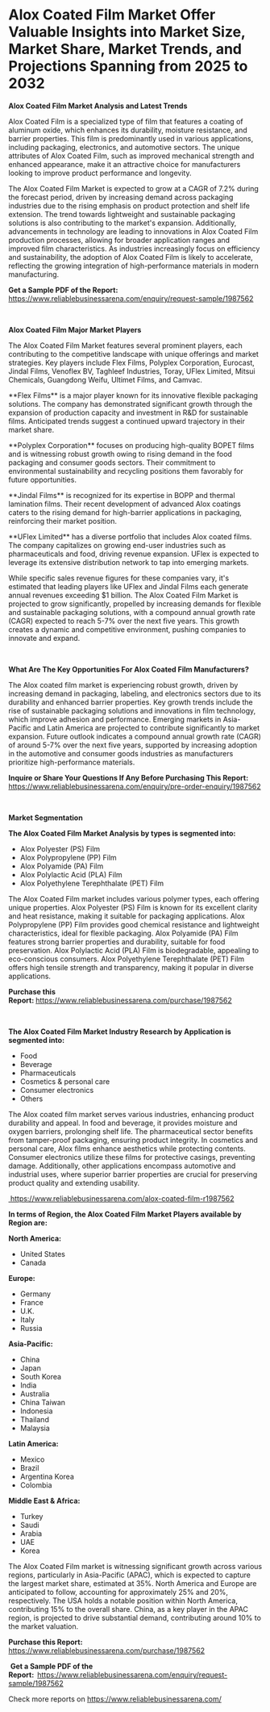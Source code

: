 <p><h1>Alox Coated Film Market Offer Valuable Insights into Market Size, Market Share, Market Trends, and Projections Spanning from 2025 to 2032</h1></p><p><strong>Alox Coated Film Market Analysis and Latest Trends</strong></p>
<p><p>Alox Coated Film is a specialized type of film that features a coating of aluminum oxide, which enhances its durability, moisture resistance, and barrier properties. This film is predominantly used in various applications, including packaging, electronics, and automotive sectors. The unique attributes of Alox Coated Film, such as improved mechanical strength and enhanced appearance, make it an attractive choice for manufacturers looking to improve product performance and longevity.</p><p>The Alox Coated Film Market is expected to grow at a CAGR of 7.2% during the forecast period, driven by increasing demand across packaging industries due to the rising emphasis on product protection and shelf life extension. The trend towards lightweight and sustainable packaging solutions is also contributing to the market's expansion. Additionally, advancements in technology are leading to innovations in Alox Coated Film production processes, allowing for broader application ranges and improved film characteristics. As industries increasingly focus on efficiency and sustainability, the adoption of Alox Coated Film is likely to accelerate, reflecting the growing integration of high-performance materials in modern manufacturing.</p></p>
<p><strong>Get a Sample PDF of the Report:&nbsp;</strong> <a href="https://www.reliablebusinessarena.com/enquiry/request-sample/1987562?utm_campaign=1871&utm_medium=2&utm_source=Github&utm_content=ia&utm_term=08032025&utm_id=alox-coated-film">https://www.reliablebusinessarena.com/enquiry/request-sample/1987562</a></p>
<p>&nbsp;</p>
<p><strong>Alox Coated Film Major Market Players</strong></p>
<p><p>The Alox Coated Film Market features several prominent players, each contributing to the competitive landscape with unique offerings and market strategies. Key players include Flex Films, Polyplex Corporation, Eurocast, Jindal Films, Venoflex BV, Taghleef Industries, Toray, UFlex Limited, Mitsui Chemicals, Guangdong Weifu, Ultimet Films, and Camvac.</p><p>**Flex Films** is a major player known for its innovative flexible packaging solutions. The company has demonstrated significant growth through the expansion of production capacity and investment in R&D for sustainable films. Anticipated trends suggest a continued upward trajectory in their market share.</p><p>**Polyplex Corporation** focuses on producing high-quality BOPET films and is witnessing robust growth owing to rising demand in the food packaging and consumer goods sectors. Their commitment to environmental sustainability and recycling positions them favorably for future opportunities.</p><p>**Jindal Films** is recognized for its expertise in BOPP and thermal lamination films. Their recent development of advanced Alox coatings caters to the rising demand for high-barrier applications in packaging, reinforcing their market position.</p><p>**UFlex Limited** has a diverse portfolio that includes Alox coated films. The company capitalizes on growing end-user industries such as pharmaceuticals and food, driving revenue expansion. UFlex is expected to leverage its extensive distribution network to tap into emerging markets.</p><p>While specific sales revenue figures for these companies vary, it's estimated that leading players like UFlex and Jindal Films each generate annual revenues exceeding $1 billion. The Alox Coated Film Market is projected to grow significantly, propelled by increasing demands for flexible and sustainable packaging solutions, with a compound annual growth rate (CAGR) expected to reach 5-7% over the next five years. This growth creates a dynamic and competitive environment, pushing companies to innovate and expand.</p></p>
<p>&nbsp;</p>
<p><strong>What Are The Key Opportunities For Alox Coated Film Manufacturers?</strong></p>
<p><p>The Alox coated film market is experiencing robust growth, driven by increasing demand in packaging, labeling, and electronics sectors due to its durability and enhanced barrier properties. Key growth trends include the rise of sustainable packaging solutions and innovations in film technology, which improve adhesion and performance. Emerging markets in Asia-Pacific and Latin America are projected to contribute significantly to market expansion. Future outlook indicates a compound annual growth rate (CAGR) of around 5-7% over the next five years, supported by increasing adoption in the automotive and consumer goods industries as manufacturers prioritize high-performance materials.</p></p>
<p><strong>Inquire or Share Your Questions If Any Before Purchasing This Report:</strong> <a href="https://www.reliablebusinessarena.com/enquiry/pre-order-enquiry/1987562?utm_campaign=1871&utm_medium=2&utm_source=Github&utm_content=ia&utm_term=08032025&utm_id=alox-coated-film">https://www.reliablebusinessarena.com/enquiry/pre-order-enquiry/1987562</a></p>
<p>&nbsp;</p>
<p><strong>Market Segmentation</strong></p>
<p><strong>The Alox Coated Film Market Analysis by types is segmented into:</strong></p>
<p><ul><li>Alox Polyester (PS) Film</li><li>Alox Polypropylene (PP) Film</li><li>Alox Polyamide (PA) Film</li><li>Alox Polylactic Acid (PLA) Film</li><li>Alox Polyethylene Terephthalate (PET) Film</li></ul></p>
<p><p>The Alox Coated Film market includes various polymer types, each offering unique properties. Alox Polyester (PS) Film is known for its excellent clarity and heat resistance, making it suitable for packaging applications. Alox Polypropylene (PP) Film provides good chemical resistance and lightweight characteristics, ideal for flexible packaging. Alox Polyamide (PA) Film features strong barrier properties and durability, suitable for food preservation. Alox Polylactic Acid (PLA) Film is biodegradable, appealing to eco-conscious consumers. Alox Polyethylene Terephthalate (PET) Film offers high tensile strength and transparency, making it popular in diverse applications.</p></p>
<p><strong>Purchase this Report:&nbsp;</strong><a href="https://www.reliablebusinessarena.com/purchase/1987562?utm_campaign=1871&utm_medium=2&utm_source=Github&utm_content=ia&utm_term=08032025&utm_id=alox-coated-film">https://www.reliablebusinessarena.com/purchase/1987562</a></p>
<p>&nbsp;</p>
<p><strong>The Alox Coated Film Market Industry Research by Application is segmented into:</strong></p>
<p><ul><li>Food</li><li>Beverage</li><li>Pharmaceuticals</li><li>Cosmetics & personal care</li><li>Consumer electronics</li><li>Others</li></ul></p>
<p><p>The Alox coated film market serves various industries, enhancing product durability and appeal. In food and beverage, it provides moisture and oxygen barriers, prolonging shelf life. The pharmaceutical sector benefits from tamper-proof packaging, ensuring product integrity. In cosmetics and personal care, Alox films enhance aesthetics while protecting contents. Consumer electronics utilize these films for protective casings, preventing damage. Additionally, other applications encompass automotive and industrial uses, where superior barrier properties are crucial for preserving product quality and extending usability.</p></p>
<p><a href="https://www.reliablebusinessarena.com/alox-coated-film-r1987562?utm_campaign=1871&utm_medium=2&utm_source=Github&utm_content=ia&utm_term=08032025&utm_id=alox-coated-film">&nbsp;https://www.reliablebusinessarena.com/alox-coated-film-r1987562</a></p>
<p><strong>In terms of Region, the Alox Coated Film Market Players available by Region are:</strong></p>
<p>
    <p> <strong> North America: </strong>
        <ul>
            <li>United States</li>
            <li>Canada</li>
        </ul>
        </p> 
    <p> <strong> Europe: </strong>
        <ul>
            <li>Germany</li>
            <li>France</li>
            <li>U.K.</li>
            <li>Italy</li>
            <li>Russia</li>
        </ul>
        </p> 
    <p> <strong> Asia-Pacific: </strong>
        <ul>
            <li>China</li>
            <li>Japan</li>
            <li>South Korea</li>
            <li>India</li>
            <li>Australia</li>
            <li>China Taiwan</li>
            <li>Indonesia</li>
            <li>Thailand</li>
            <li>Malaysia</li>
        </ul>
        </p> 
    <p> <strong> Latin America: </strong>
        <ul>
            <li>Mexico</li>
            <li>Brazil</li>
            <li>Argentina Korea</li>
            <li>Colombia</li>
        </ul>
        </p> 
    <p> <strong> Middle East & Africa: </strong>
        <ul>
            <li>Turkey</li>
            <li>Saudi</li>
            <li>Arabia</li>
            <li>UAE</li>
            <li>Korea</li>
        </ul>
    </p>
    </p>
<p><p>The Alox Coated Film market is witnessing significant growth across various regions, particularly in Asia-Pacific (APAC), which is expected to capture the largest market share, estimated at 35%. North America and Europe are anticipated to follow, accounting for approximately 25% and 20%, respectively. The USA holds a notable position within North America, contributing 15% to the overall share. China, as a key player in the APAC region, is projected to drive substantial demand, contributing around 10% to the market valuation.</p></p>
<p><strong>Purchase this Report: </strong><a href="https://www.reliablebusinessarena.com/purchase/1987562?utm_campaign=1871&utm_medium=2&utm_source=Github&utm_content=ia&utm_term=08032025&utm_id=alox-coated-film">https://www.reliablebusinessarena.com/purchase/1987562</a></p>
<p>&nbsp;<strong>Get a Sample PDF of the Report:&nbsp;&nbsp;</strong><a href="https://www.reliablebusinessarena.com/enquiry/request-sample/1987562?utm_campaign=1871&utm_medium=2&utm_source=Github&utm_content=ia&utm_term=08032025&utm_id=alox-coated-film">https://www.reliablebusinessarena.com/enquiry/request-sample/1987562</a></p>
<p><strong></strong></p>
<p>Check more reports on <a href="https://www.reliablebusinessarena.com/?utm_campaign=1871&utm_medium=2&utm_source=Github&utm_content=ia&utm_term=08032025&utm_id=alox-coated-film">https://www.reliablebusinessarena.com/</a></p>